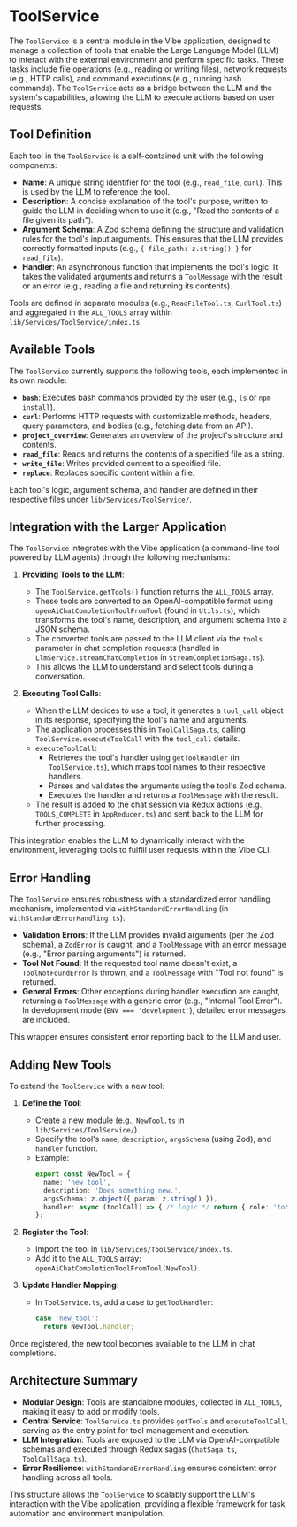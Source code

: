 # ToolService

The `ToolService` is a central module in the Vibe application, designed to manage a collection of tools that enable the Large Language Model (LLM) to interact with the external environment and perform specific tasks. These tasks include file operations (e.g., reading or writing files), network requests (e.g., HTTP calls), and command executions (e.g., running bash commands). The `ToolService` acts as a bridge between the LLM and the system's capabilities, allowing the LLM to execute actions based on user requests.

## Tool Definition

Each tool in the `ToolService` is a self-contained unit with the following components:

- **Name**: A unique string identifier for the tool (e.g., `read_file`, `curl`). This is used by the LLM to reference the tool.
- **Description**: A concise explanation of the tool's purpose, written to guide the LLM in deciding when to use it (e.g., "Read the contents of a file given its path").
- **Argument Schema**: A Zod schema defining the structure and validation rules for the tool's input arguments. This ensures that the LLM provides correctly formatted inputs (e.g., `{ file_path: z.string() }` for `read_file`).
- **Handler**: An asynchronous function that implements the tool's logic. It takes the validated arguments and returns a `ToolMessage` with the result or an error (e.g., reading a file and returning its contents).

Tools are defined in separate modules (e.g., `ReadFileTool.ts`, `CurlTool.ts`) and aggregated in the `ALL_TOOLS` array within `lib/Services/ToolService/index.ts`.

## Available Tools

The `ToolService` currently supports the following tools, each implemented in its own module:

- **`bash`**: Executes bash commands provided by the user (e.g., `ls` or `npm install`).
- **`curl`**: Performs HTTP requests with customizable methods, headers, query parameters, and bodies (e.g., fetching data from an API).
- **`project_overview`**: Generates an overview of the project's structure and contents.
- **`read_file`**: Reads and returns the contents of a specified file as a string.
- **`write_file`**: Writes provided content to a specified file.
- **`replace`**: Replaces specific content within a file.

Each tool's logic, argument schema, and handler are defined in their respective files under `lib/Services/ToolService/`.

## Integration with the Larger Application

The `ToolService` integrates with the Vibe application (a command-line tool powered by LLM agents) through the following mechanisms:

1. **Providing Tools to the LLM**:
   - The `ToolService.getTools()` function returns the `ALL_TOOLS` array.
   - These tools are converted to an OpenAI-compatible format using `openAiChatCompletionToolFromTool` (found in `Utils.ts`), which transforms the tool's name, description, and argument schema into a JSON schema.
   - The converted tools are passed to the LLM client via the `tools` parameter in chat completion requests (handled in `LlmService.streamChatCompletion` in `StreamCompletionSaga.ts`).
   - This allows the LLM to understand and select tools during a conversation.

2. **Executing Tool Calls**:
   - When the LLM decides to use a tool, it generates a `tool_call` object in its response, specifying the tool's name and arguments.
   - The application processes this in `ToolCallSaga.ts`, calling `ToolService.executeToolCall` with the `tool_call` details.
   - `executeToolCall`:
     - Retrieves the tool's handler using `getToolHandler` (in `ToolService.ts`), which maps tool names to their respective handlers.
     - Parses and validates the arguments using the tool's Zod schema.
     - Executes the handler and returns a `ToolMessage` with the result.
   - The result is added to the chat session via Redux actions (e.g., `TOOLS_COMPLETE` in `AppReducer.ts`) and sent back to the LLM for further processing.

This integration enables the LLM to dynamically interact with the environment, leveraging tools to fulfill user requests within the Vibe CLI.

## Error Handling

The `ToolService` ensures robustness with a standardized error handling mechanism, implemented via `withStandardErrorHandling` (in `withStandardErrorHandling.ts`):

- **Validation Errors**: If the LLM provides invalid arguments (per the Zod schema), a `ZodError` is caught, and a `ToolMessage` with an error message (e.g., "Error parsing arguments") is returned.
- **Tool Not Found**: If the requested tool name doesn't exist, a `ToolNotFoundError` is thrown, and a `ToolMessage` with "Tool not found" is returned.
- **General Errors**: Other exceptions during handler execution are caught, returning a `ToolMessage` with a generic error (e.g., "Internal Tool Error"). In development mode (`ENV === 'development'`), detailed error messages are included.

This wrapper ensures consistent error reporting back to the LLM and user.

## Adding New Tools

To extend the `ToolService` with a new tool:

1. **Define the Tool**:
   - Create a new module (e.g., `NewTool.ts` in `lib/Services/ToolService/`).
   - Specify the tool's `name`, `description`, `argsSchema` (using Zod), and `handler` function.
   - Example:
     ```typescript
     export const NewTool = {
       name: 'new_tool',
       description: 'Does something new.',
       argsSchema: z.object({ param: z.string() }),
       handler: async (toolCall) => { /* logic */ return { role: 'tool', tool_call_id: toolCall.id, content: 'result' }; },
     };
     ```

2. **Register the Tool**:
   - Import the tool in `lib/Services/ToolService/index.ts`.
   - Add it to the `ALL_TOOLS` array: `openAiChatCompletionToolFromTool(NewTool)`.

3. **Update Handler Mapping**:
   - In `ToolService.ts`, add a case to `getToolHandler`:
     ```typescript
     case 'new_tool':
       return NewTool.handler;
     ```

Once registered, the new tool becomes available to the LLM in chat completions.

## Architecture Summary

- **Modular Design**: Tools are standalone modules, collected in `ALL_TOOLS`, making it easy to add or modify tools.
- **Central Service**: `ToolService.ts` provides `getTools` and `executeToolCall`, serving as the entry point for tool management and execution.
- **LLM Integration**: Tools are exposed to the LLM via OpenAI-compatible schemas and executed through Redux sagas (`ChatSaga.ts`, `ToolCallSaga.ts`).
- **Error Resilience**: `withStandardErrorHandling` ensures consistent error handling across all tools.

This structure allows the `ToolService` to scalably support the LLM's interaction with the Vibe application, providing a flexible framework for task automation and environment manipulation.
